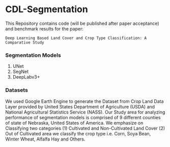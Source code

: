 # CDL-Segmentation
This Repository contains code (will be published after paper acceptance) and benchmark results for the paper:
```
Deep Learning Based Land Cover and Crop Type Classification: A Comparative Study
```

### Segmentation Models
1. UNet
2. SegNet
3. DeepLabv3+

### Datasets
We used Google Earth Engine to generate the Dataset from Crop Land Data Layer provided by United States Department of Agriculture (USDA) and National Agricultural Statistics Service (NASS). Our Study area for analyzing performance of segmentation models is comprised of 9 different counties of state of Nebraska, United States of America. We emphasize on Classifying two categories (1) Cultivated and Non-Cultivated Land Cover (2) Out of Cultivated area we classify the crop type i.e. Corn, Soya Bean, Winter Wheat, Alfalfa Hay and Others.

